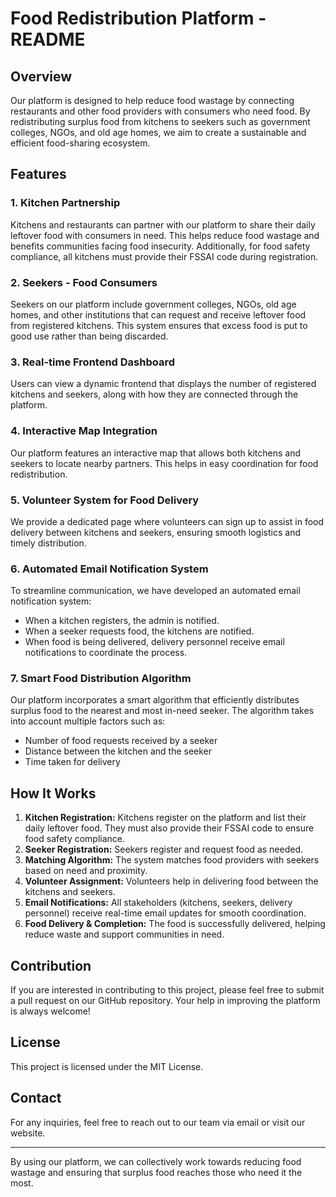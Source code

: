 # Food Redistribution Platform - README

## Overview
Our platform is designed to help reduce food wastage by connecting restaurants and other food providers with consumers who need food. By redistributing surplus food from kitchens to seekers such as government colleges, NGOs, and old age homes, we aim to create a sustainable and efficient food-sharing ecosystem.

## Features

### 1. Kitchen Partnership
Kitchens and restaurants can partner with our platform to share their daily leftover food with consumers in need. This helps reduce food wastage and benefits communities facing food insecurity. Additionally, for food safety compliance, all kitchens must provide their FSSAI code during registration.

### 2. Seekers - Food Consumers
Seekers on our platform include government colleges, NGOs, old age homes, and other institutions that can request and receive leftover food from registered kitchens. This system ensures that excess food is put to good use rather than being discarded.

### 3. Real-time Frontend Dashboard
Users can view a dynamic frontend that displays the number of registered kitchens and seekers, along with how they are connected through the platform.

### 4. Interactive Map Integration
Our platform features an interactive map that allows both kitchens and seekers to locate nearby partners. This helps in easy coordination for food redistribution.

### 5. Volunteer System for Food Delivery
We provide a dedicated page where volunteers can sign up to assist in food delivery between kitchens and seekers, ensuring smooth logistics and timely distribution.

### 6. Automated Email Notification System
To streamline communication, we have developed an automated email notification system:
- When a kitchen registers, the admin is notified.
- When a seeker requests food, the kitchens are notified.
- When food is being delivered, delivery personnel receive email notifications to coordinate the process.

### 7. Smart Food Distribution Algorithm
Our platform incorporates a smart algorithm that efficiently distributes surplus food to the nearest and most in-need seeker. The algorithm takes into account multiple factors such as:
- Number of food requests received by a seeker
- Distance between the kitchen and the seeker
- Time taken for delivery

## How It Works
1. **Kitchen Registration:** Kitchens register on the platform and list their daily leftover food. They must also provide their FSSAI code to ensure food safety compliance.
2. **Seeker Registration:** Seekers register and request food as needed.
3. **Matching Algorithm:** The system matches food providers with seekers based on need and proximity.
4. **Volunteer Assignment:** Volunteers help in delivering food between the kitchens and seekers.
5. **Email Notifications:** All stakeholders (kitchens, seekers, delivery personnel) receive real-time email updates for smooth coordination.
6. **Food Delivery & Completion:** The food is successfully delivered, helping reduce waste and support communities in need.

## Contribution
If you are interested in contributing to this project, please feel free to submit a pull request on our GitHub repository. Your help in improving the platform is always welcome!

## License
This project is licensed under the MIT License.

## Contact
For any inquiries, feel free to reach out to our team via email or visit our website.

---
By using our platform, we can collectively work towards reducing food wastage and ensuring that surplus food reaches those who need it the most.

